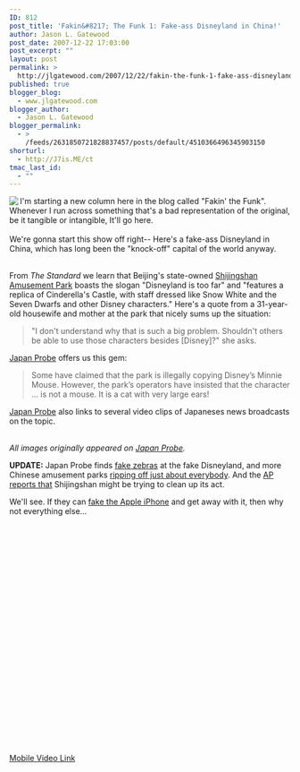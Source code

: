 ```yaml
---
ID: 812
post_title: 'Fakin&#8217; The Funk 1: Fake-ass Disneyland in China!'
author: Jason L. Gatewood
post_date: 2007-12-22 17:03:00
post_excerpt: ""
layout: post
permalink: >
  http://jlgatewood.com/2007/12/22/fakin-the-funk-1-fake-ass-disneyland-in-china/
published: true
blogger_blog:
  - www.jlgatewood.com
blogger_author:
  - Jason L. Gatewood
blogger_permalink:
  - >
    /feeds/2631850721828837457/posts/default/4510366496345903150
shorturl:
  - http://J7is.ME/ct
tmac_last_id:
  - ""
---
```

<img src="http://www.jlgatewood.com/wp-content/uploads/2010/10/7-dwarves.jpg" align="left" />I'm starting a new column here in the blog called "Fakin' the Funk".  Whenever I run across something that's a bad representation of the original, be it tangible or intangible, It'll go here.<br /><br />We're gonna start this show off right--  Here's a fake-ass Disneyland in China, which has long been the "knock-off" capital of the world anyway.<br /><br /><p>From <em>The Standard</em> we learn that Beijing's state-owned <a href="http://www.bs-amusement-park.com/">Shijingshan Amusement Park</a> boasts the slogan "Disneyland is too far" and "features a replica of Cinderella's Castle, with staff dressed like Snow White and the Seven Dwarfs and other Disney characters." Here's a quote from a 31-year-old housewife and mother at the park that nicely sums up the situation:</p>  <blockquote>"I don't understand why that is such a big problem. Shouldn't others be able to use those characters besides [Disney]?" she asks.</blockquote>  <p><a href="http://www.japanprobe.com/">Japan Probe</a> offers us this gem:</p>  <blockquote>Some have claimed that the park is illegally copying Disney’s Minnie Mouse. However, the park’s operators have insisted that the character ... is not a mouse. It is a cat with very large ears!</blockquote>  <a href="http://www.japanprobe.com/">Japan Probe</a> also links to several video clips of Japaneses news broadcasts on the  topic.<br /><br /><p><em>All images originally appeared on <a href="http://www.japanprobe.com/">Japan Probe</a>.</em></p>  <p><strong>UPDATE:</strong> Japan Probe finds <a href="http://www.japanprobe.com/?p=1724">fake zebras</a> at the fake Disneyland, and more Chinese amusement parks <a href="http://www.japanprobe.com/?p=1740">ripping off just about everybody</a>. And the <a href="http://www.dailymail.co.uk/pages/live/articles/news/news.html?in_article_id=454160&in_page_id=1770">AP reports that</a> Shijingshan might be trying to clean up its act.</p><p>We'll see.  If they can <a href="http://www.jlgatewood.com/www.engadget.com/2007/01/29/meizus-m8-apple-lawyers-start-your-engines/">fake the Apple iPhone</a> and get away with it, then why not everything else...<br /></p><br /><br /><object height="373" width="425"><param name="movie" value="http://www.youtube.com/v/0-JULFxB0sk&rel=1&border=1"></param><param name="wmode" value="transparent"><embed src="http://www.youtube.com/v/0-JULFxB0sk&rel=1&border=1" type="application/x-shockwave-flash" wmode="transparent" height="373" width="425"></embed></param></object><a href="http://www.youtube.com/watch?v=0-JULFxB0sk"><br />Mobile Video Link<br /></a>
